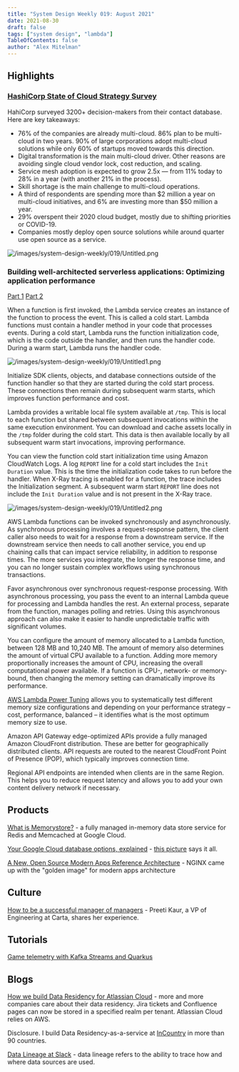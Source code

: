 ```yaml
---
title: "System Design Weekly 019: August 2021"
date: 2021-08-30
draft: false
tags: ["system design", "lambda"]
TableOfContents: false
author: "Alex Mitelman"
---
```


## Highlights

### [HashiCorp State of Cloud Strategy Survey](https://www.hashicorp.com/state-of-the-cloud)

HahiCorp surveyed 3200+ decision-makers from their contact database. Here are key takeaways:

- 76% of the companies are already multi-cloud. 86% plan to be multi-cloud in two years. 90% of large corporations adopt multi-cloud solutions while only 60% of startups moved towards this direction.
- Digital transformation is the main multi-cloud driver. Other reasons are avoiding single cloud vendor lock, cost reduction, and scaling.
- Service mesh adoption is expected to grow 2.5x — from 11% today to 28% in a year (with another 21% in the process).
- Skill shortage is the main challenge to multi-cloud operations.
- A third of respondents are spending more than $2 million a year on multi-cloud initiatives, and 6% are investing more than $50 million a year.
- 29% overspent their 2020 cloud budget, mostly due to shifting priorities or COVID-19.
- Companies mostly deploy open source solutions while around quarter use open source as a service.

![/images/system-design-weekly/019/Untitled.png](/images/system-design-weekly/019/Untitled.png)

### Building well-architected serverless applications: Optimizing application performance

[Part 1](https://aws.amazon.com/blogs/compute/building-well-architected-serverless-applications-optimizing-application-performance-part-1/) [Part 2](https://aws.amazon.com/blogs/compute/building-well-architected-serverless-applications-optimizing-application-performance-part-2/)

When a function is first invoked, the Lambda service creates an instance of the function to process the event. This is called a cold start. Lambda functions must contain a handler method in your code that processes events. During a cold start, Lambda runs the function initialization code, which is the code outside the handler, and then runs the handler code. During a warm start, Lambda runs the handler code.

![/images/system-design-weekly/019/Untitled1.png](/images/system-design-weekly/019/Untitled1.png)

Initialize SDK clients, objects, and database connections outside of the function handler so that they are started during the cold start process. These connections then remain during subsequent warm starts, which improves function performance and cost.

Lambda provides a writable local file system available at `/tmp`. This is local to each function but shared between subsequent invocations within the same execution environment. You can download and cache assets locally in the `/tmp` folder during the cold start. This data is then available locally by all subsequent warm start invocations, improving performance.

You can view the function cold start initialization time using Amazon CloudWatch Logs. A log `REPORT` line for a cold start includes the `Init Duration` value. This is the time the initialization code takes to run before the handler. When X-Ray tracing is enabled for a function, the trace includes the Initialization segment. A subsequent warm start `REPORT` line does not include the `Init Duration` value and is not present in the X-Ray trace.

![/images/system-design-weekly/019/Untitled2.png](/images/system-design-weekly/019/Untitled2.png)

AWS Lambda functions can be invoked synchronously and asynchronously. As synchronous processing involves a request-response pattern, the client caller also needs to wait for a response from a downstream service. If the downstream service then needs to call another service, you end up chaining calls that can impact service reliability, in addition to response times. The more services you integrate, the longer the response time, and you can no longer sustain complex workflows using synchronous transactions.

Favor asynchronous over synchronous request-response processing. With asynchronous processing, you pass the event to an internal Lambda queue for processing and Lambda handles the rest. An external process, separate from the function, manages polling and retries. Using this asynchronous approach can also make it easier to handle unpredictable traffic with significant volumes.

You can configure the amount of memory allocated to a Lambda function, between 128 MB and 10,240 MB. The amount of memory also determines the amount of virtual CPU available to a function. Adding more memory proportionally increases the amount of CPU, increasing the overall computational power available. If a function is CPU-, network- or memory-bound, then changing the memory setting can dramatically improve its performance.

[AWS Lambda Power Tuning](https://github.com/alexcasalboni/aws-lambda-power-tuning) allows you to systematically test different memory size configurations and depending on your performance strategy – cost, performance, balanced – it identifies what is the most optimum memory size to use.

Amazon API Gateway edge-optimized APIs provide a fully managed Amazon CloudFront distribution. These are better for geographically distributed clients. API requests are routed to the nearest CloudFront Point of Presence (POP), which typically improves connection time.

Regional API endpoints are intended when clients are in the same Region. This helps you to reduce request latency and allows you to add your own content delivery network if necessary.

## Products

[What is Memorystore?](https://cloud.google.com/blog/topics/developers-practitioners/what-memorystore) - a fully managed in-memory data store service for Redis and Memcached at Google Cloud.

[Your Google Cloud database options, explained](https://cloud.google.com/blog/topics/developers-practitioners/your-google-cloud-database-options-explained) - [this picture](https://storage.googleapis.com/gweb-cloudblog-publish/images/Which-Database_v07-10-21_1.max-2000x2000.jpeg) says it all.

[A New, Open Source Modern Apps Reference Architecture](https://www.nginx.com/blog/new-open-source-modern-apps-reference-architecture/) - NGINX came up with the "golden image" for modern apps architecture

## Culture

[How to be a successful manager of managers](https://medium.com/building-carta/how-to-be-a-successful-manager-of-managers-1b3954428312) - Preeti Kaur, a VP of Engineering at Carta, shares her experience.

## Tutorials

[Game telemetry with Kafka Streams and Quarkus](https://developers.redhat.com/articles/2021/08/24/game-telemetry-kafka-streams-and-quarkus-part-1#)

## Blogs

[How we build Data Residency for Atlassian Cloud](https://www.atlassian.com/engineering/how-we-build-data-residency-for-atlassian-cloud) - more and more companies care about their data residency. Jira tickets and Confluence pages can now be stored in a specified realm per tenant. Atlassian Cloud relies on AWS.

Disclosure. I build Data Residency-as-a-service at [InCountry](https://incountry.com/) in more than 90 countries.

[Data Lineage at Slack](https://slack.engineering/data-lineage-at-slack/) - data lineage refers to the ability to trace how and where data sources are used.